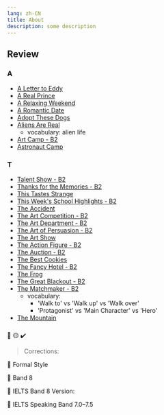 ```yaml
---
lang: zh-CN
title: About
description: some description
---
```


## Review

### A

- [A Letter to Eddy](/duolingo/story/A/005.html)
- [A Real Prince](/duolingo/story/A/008.html)
- [A Relaxing Weekend](/duolingo/story/A/009.html)
- [A Romantic Date](/duolingo/story/A/010.html)
- [Adopt These Dogs](/duolingo/story/A/013.html)
- [Aliens Are Real](/duolingo/story/A/015.html)
  - vocabulary: alien life
- [Art Camp - B2](/duolingo/story/A/018.html)
- [Astronaut Camp](/duolingo/story/A/020.html)

### T

- [Talent Show - B2](/duolingo/story/T/001.html)
- [Thanks for the Memories - B2](/duolingo/story/T/004.html)
- [This Tastes Strange](/duolingo/story/T/006.html)
- [This Week's School Highlights - B2](/duolingo/story/T/007.html)
- [The Accident](/duolingo/story/T/012.html)
- [The Art Competition - B2](/duolingo/story/T/013.html)
- [The Art Department - B2](/duolingo/story/T/014.html)
- [The Art of Persuasion - B2](/duolingo/story/T/015.html)
- [The Art Show](/duolingo/story/T/016.html)
- [The Action Figure - B2](/duolingo/story/T/017.html)
- [The Auction - B2](/duolingo/story/T/018.html)
- [The Best Cookies](/duolingo/story/T/022.html)
- [The Fancy Hotel - B2](/duolingo/story/T/034.html)
- [The Frog](/duolingo/story/T/036.html)
- [The Great Blackout - B2](/duolingo/story/T/038.html)
- [The Matchmaker - B2](/duolingo/story/T/048.html)
  - vocabulary:
    - 'Walk to' vs 'Walk up' vs 'Walk over'
    - 'Protagonist' vs 'Main Character' vs 'Hero'
- [The Mountain](/duolingo/story/T/049.html)

###

🌟
🟡
✔️

> Corrections:

🌟 Formal Style

🌟 Band 8

🌟 IELTS Band 8 Version:

🌟 IELTS Speaking Band 7.0–7.5